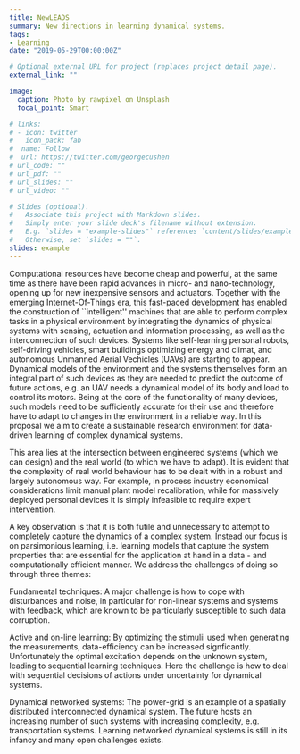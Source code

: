 ```yaml
---
title: NewLEADS
summary: New directions in learning dynamical systems.
tags:
- Learning
date: "2019-05-29T00:00:00Z"

# Optional external URL for project (replaces project detail page).
external_link: ""

image:
  caption: Photo by rawpixel on Unsplash
  focal_point: Smart

# links:
# - icon: twitter
#   icon_pack: fab
#  name: Follow
#  url: https://twitter.com/georgecushen
# url_code: ""
# url_pdf: ""
# url_slides: ""
# url_video: ""

# Slides (optional).
#   Associate this project with Markdown slides.
#   Simply enter your slide deck's filename without extension.
#   E.g. `slides = "example-slides"` references `content/slides/example-slides.md`.
#   Otherwise, set `slides = ""`.
slides: example
---
```


Computational resources have become cheap and powerful, at the same time as there have been rapid advances in micro- and nano-technology, opening up for new inexpensive sensors and actuators. Together with the emerging Internet-Of-Things era, this fast-paced development has enabled the construction of ``intelligent'' machines that are able to perform  complex tasks in a physical environment by integrating the  dynamics of physical systems with sensing, actuation and information processing, as well as the interconnection of such devices. Systems like self-learning personal robots, self-driving vehicles, smart buildings optimizing energy and climat, and autonomous Unmanned Aerial Vechicles (UAVs) are starting to appear. Dynamical models of the environment and the systems themselves form an integral part of such devices as they are needed to predict the outcome of future actions, e.g. an UAV needs a dynamical model of its body and load to control its motors. Being at the core of the functionality of many devices, such models need to be sufficiently accurate for their use and therefore  have to adapt to changes in the environment in a reliable way. In this proposal we aim to create a sustainable research environment for data-driven learning of complex dynamical systems.

This area lies at the intersection between engineered systems (which we can design) and the real world (to which we have to adapt). It is evident that the complexity of real world behaviour has to be dealt with in a robust and largely autonomous way. For example, in process industry economical considerations limit manual plant model recalibration, while for massively deployed personal devices it is simply infeasible to require expert intervention.

A key observation is that it is both futile and unnecessary to attempt to completely capture the dynamics of a complex system. Instead our focus is on parsimonious learning, i.e. learning models that capture the system properties that are essential for the application at hand in a data - and computationally efficient manner. We address the challenges of doing so through three themes: 

Fundamental techniques: A major challenge is how to cope with disturbances and noise, in particular for non-linear systems and systems with feedback, which are known to be particularly susceptible to such data corruption.
  
Active and on-line learning: By optimizing the stimulii used when generating the measurements, data-efficiency can be increased signficantly. Unfortunately the optimal excitation depends on the unknown system, leading to sequential learning techniques. Here the challenge is how to deal with sequential decisions of actions under uncertainty for dynamical systems. 
  
Dynamical networked systems: The power-grid is an example of a spatially distributed interconnected dynamical system. The future hosts an increasing number of such systems with increasing complexity, e.g. transportation systems. Learning networked dynamical systems is still in its infancy and many open challenges exists. 

